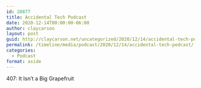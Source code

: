 ```yaml
---
id: 20877
title: Accidental Tech Podcast
date: 2020-12-14T00:00:00-06:00
author: claycarson
layout: post
guid: http://claycarson.net/uncategorized/2020/12/14/accidental-tech-podcast/
permalink: /timeline/media/podcast/2020/12/14/accidental-tech-podcast/
categories:
  - Podcast
format: aside
---
```

<div class="media-details">407: It Isn’t a Big Grapefruit</div>

<div class="media-creator"></div>

<div class="media-rating"></div>